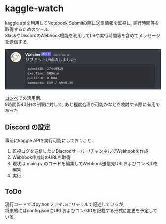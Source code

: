 # kaggle-watch
kaggle apiを利用してNotebook Submitの際に送信情報を監視し, 実行時間等を取得するためのツール.  
SlackやDiscordのWebhook機能を利用してLBや実行時間等を含めてメッセージを送信する.  
  
<img src="resource/example.png" width="600px" />  

[コンペ](https://www.kaggle.com/competitions/uw-madison-gi-tract-image-segmentation)での活用例.  
9時間(540分)の制限に対して, あと程度処理が可能かなどを検討する際に有用であった.  

## Discord の設定

事前にkaggle APIを実行可能にしておくこと.

1. 監視ログを送信したいDiscrodサーバー/チャンネルでWebhookを作成  
1. Webhook作成時のURLを取得  
1. 現状は main.py のコードを編集してWebhook送信先URLおよびコンペIDを編集  
1. 実行  

## ToDo
現行コードではpythonファイルにリテラルで記述しているが,  
将来的にはconfig.jsonにURLおよびコンペIDを記載する形式に変更を予定している.  
